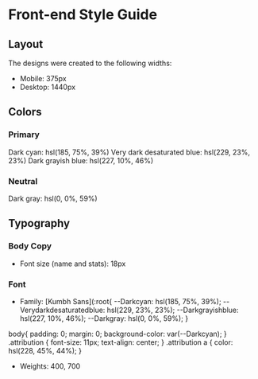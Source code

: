 # Front-end Style Guide

## Layout

The designs were created to the following widths:

- Mobile: 375px
- Desktop: 1440px

## Colors

### Primary

Dark cyan: hsl(185, 75%, 39%)
Very dark desaturated blue: hsl(229, 23%, 23%)
Dark grayish blue: hsl(227, 10%, 46%)

### Neutral

Dark gray: hsl(0, 0%, 59%)

## Typography

### Body Copy

- Font size (name and stats): 18px

### Font

- Family: [Kumbh Sans](:root{
  --Darkcyan: hsl(185, 75%, 39%);
  --Verydarkdesaturatedblue: hsl(229, 23%, 23%);
  --Darkgrayishblue: hsl(227, 10%, 46%);
  --Darkgray: hsl(0, 0%, 59%);
  }

body{
padding: 0;
margin: 0;
background-color: var(--Darkcyan);
}
.attribution {
font-size: 11px;
text-align: center;
}
.attribution a {
color: hsl(228, 45%, 44%);
}

- Weights: 400, 700
